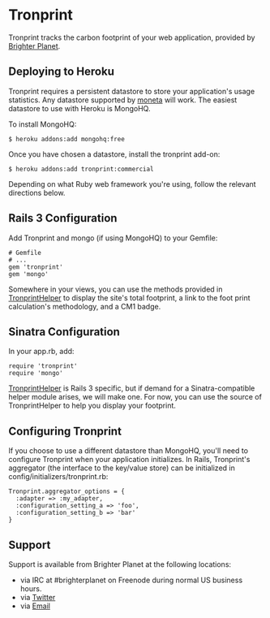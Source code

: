 # Tronprint

Tronprint tracks the carbon footprint of your web application, provided by [Brighter Planet](http://brighterplanet.com).

## Deploying to Heroku

Tronprint requires a persistent datastore to store your application's usage statistics. Any datastore supported by [moneta](http://github.com/dkastner/moneta) will work. The easiest datastore to use with Heroku is MongoHQ.

To install MongoHQ:

    $ heroku addons:add mongohq:free

Once you have chosen a datastore, install the tronprint add-on:

    $ heroku addons:add tronprint:commercial

Depending on what Ruby web framework you're using, follow the relevant directions below.

## Rails 3 Configuration

Add Tronprint and mongo (if using MongoHQ) to your Gemfile:

    # Gemfile
    # ...
    gem 'tronprint'
    gem 'mongo'

Somewhere in your views, you can use the methods provided in [TronprintHelper](http://rubydoc.info/github/brighterplanet/tronprint/master/TronprintHelper) to display the site's total footprint, a link to the foot print calculation's methodology, and a CM1 badge.

## Sinatra Configuration

In your app.rb, add:

    require 'tronprint'
    require 'mongo'

[TronprintHelper](http://rubydoc.info/github/brighterplanet/tronprint/master/TronprintHelper) is Rails 3 specific, but if demand for a Sinatra-compatible helper module arises, we will make one. For now, you can use the source of TronprintHelper to help you display your footprint.

## Configuring Tronprint

If you choose to use a different datastore than MongoHQ, you'll need to configure Tronprint when your application initializes. In Rails, Tronprint's aggregator (the interface to the key/value store) can be initialized in config/initializers/tronprint.rb:

    Tronprint.aggregator_options = {
      :adapter => :my_adapter,
      :configuration_setting_a => 'foo',
      :configuration_setting_b => 'bar'
    }


## Support

Support is available from Brighter Planet at the following locations:

* via IRC at #brighterplanet on Freenode during normal US business hours.
* via [Twitter](http://twitter.com/brighterplanet)
* via [Email](mailto:support@brighterplanet.com)


